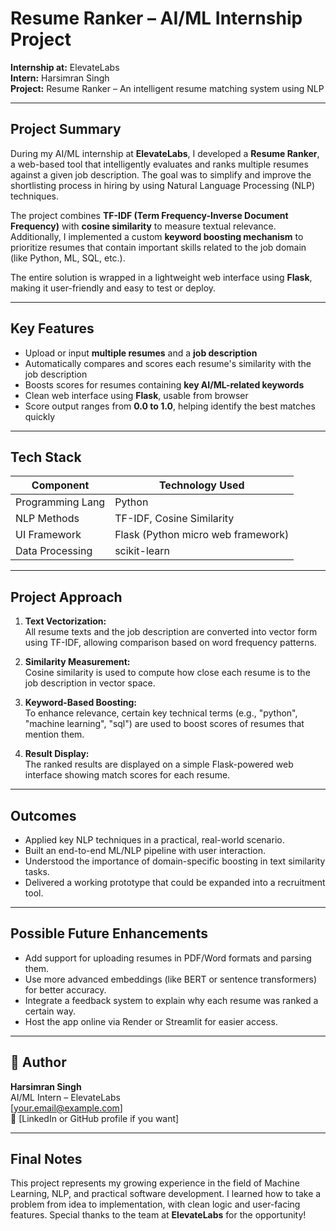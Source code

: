 # Resume Ranker – AI/ML Internship Project

**Internship at:** ElevateLabs  
**Intern:** Harsimran Singh  
**Project:** Resume Ranker – An intelligent resume matching system using NLP  

---

##  Project Summary

During my AI/ML internship at **ElevateLabs**, I developed a **Resume Ranker**, a web-based tool that intelligently evaluates and ranks multiple resumes against a given job description. The goal was to simplify and improve the shortlisting process in hiring by using Natural Language Processing (NLP) techniques.

The project combines **TF-IDF (Term Frequency-Inverse Document Frequency)** with **cosine similarity** to measure textual relevance. Additionally, I implemented a custom **keyword boosting mechanism** to prioritize resumes that contain important skills related to the job domain (like Python, ML, SQL, etc.).

The entire solution is wrapped in a lightweight web interface using **Flask**, making it user-friendly and easy to test or deploy.

---

##  Key Features

- Upload or input **multiple resumes** and a **job description**
- Automatically compares and scores each resume's similarity with the job description
- Boosts scores for resumes containing **key AI/ML-related keywords**
- Clean web interface using **Flask**, usable from browser
- Score output ranges from **0.0 to 1.0**, helping identify the best matches quickly

---

##  Tech Stack

| Component         | Technology Used             |
|------------------|-----------------------------|
| Programming Lang | Python                      |
| NLP Methods      | TF-IDF, Cosine Similarity   |
| UI Framework     | Flask (Python micro web framework) |
| Data Processing  | scikit-learn                |

---

##  Project Approach

1. **Text Vectorization:**  
   All resume texts and the job description are converted into vector form using TF-IDF, allowing comparison based on word frequency patterns.

2. **Similarity Measurement:**  
   Cosine similarity is used to compute how close each resume is to the job description in vector space.

3. **Keyword-Based Boosting:**  
   To enhance relevance, certain key technical terms (e.g., "python", "machine learning", "sql") are used to boost scores of resumes that mention them.

4. **Result Display:**  
   The ranked results are displayed on a simple Flask-powered web interface showing match scores for each resume.

---

##  Outcomes

- Applied key NLP techniques in a practical, real-world scenario.
- Built an end-to-end ML/NLP pipeline with user interaction.
- Understood the importance of domain-specific boosting in text similarity tasks.
- Delivered a working prototype that could be expanded into a recruitment tool.

---

##  Possible Future Enhancements

- Add support for uploading resumes in PDF/Word formats and parsing them.
- Use more advanced embeddings (like BERT or sentence transformers) for better accuracy.
- Integrate a feedback system to explain why each resume was ranked a certain way.
- Host the app online via Render or Streamlit for easier access.

---

## 👨 Author

**Harsimran Singh**  
AI/ML Intern – ElevateLabs  
 [your.email@example.com]  
🔗 [LinkedIn or GitHub profile if you want]

---

##  Final Notes

This project represents my growing experience in the field of Machine Learning, NLP, and practical software development. I learned how to take a problem from idea to implementation, with clean logic and user-facing features. Special thanks to the team at **ElevateLabs** for the opportunity!

